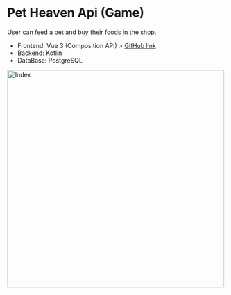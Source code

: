 # Pet Heaven Api (Game)

User can feed a pet and buy their foods in the shop.

* Frontend: Vue 3 (Composition API) > [GitHub link](https://github.com/Bravakaikai/pet-heaven-web)
* Backend: Kotlin 
* DataBase: PostgreSQL

<img alt="Index" src="https://user-images.githubusercontent.com/39983900/170006280-39c372c9-d48a-49d4-adf8-f625174ff207.png" style="width:500px" />
